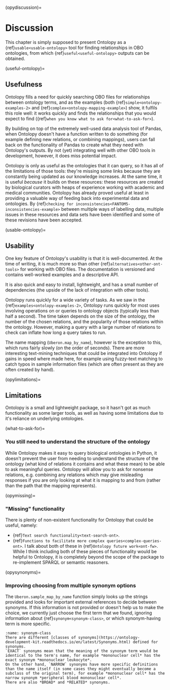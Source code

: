 (opydiscussion)=
# Discussion
This chapter is simply supposed to present Ontolopy as a {ref}`usable<usable-ontolopy>` tool for finding relationships in OBO ontologies, from which {ref}`useful<useful-ontolopy>` outputs can be obtained.

(useful-ontolopy)=
## Usefulness
Ontolopy fills a need for quickly searching OBO files for relationships between ontology terms, and as the examples (both {ref}`simple<ontolopy-examples-2>` and {ref}`complex<ontolopy-mapping-example>`) show, it fulfils this role well: it works quickly and finds the relationships that you would expect to find ({ref}`when you know what to ask for<what-to-ask-for>`).

By building on top of the extremely well-used data analysis tool of Pandas, when Ontolopy doesn't have a function written to do something (for example defining new relations, or combining mappings), users can fall back on the functionality of Pandas to create what they need with Ontolopy's outputs.
By not (yet) integrating well with other OBO tools in development, however, it does miss potential impact.

Ontolopy is only as useful as the ontologies that it can query, so it has all of the limitations of those tools: they're missing some links because they are constantly being updated as our knowledge increases.
At the same time, it is useful *because* it builds on these resources: these resources are created by biological curators with heaps of experience working with academic and medical communities.
Ontolopy has already proved useful at least in providing a valuable way of feeding back into experimental data and ontologies.
By {ref}`checking for inconsistencies<FANTOM5-inconsistencies-example>` between multiple ways of labelling data, multiple issues in these resources and data sets have been identified and some of these revisions have been accepted. 


(usable-ontolopy)=
## Usability

One key feature of Ontolopy's usability is that it is well-documented.
At the time of writing, it is much more so than other {ref}`alternatives<other-ont-tools>` for working with OBO files.
The documentation is versioned and contains well-worked examples and a descriptive API.

It is also quick and easy to install, lightweight, and has a small number of dependencies (the upside of the lack of integration with other tools).

[//]: # (TODO: Compare with speeds of Protege/OwlReady2 for similar tasks: would need to use SPARQL queries to find all relations between objects - https://owlready2.readthedocs.io/en/v0.32/sparql.html - https://stackoverflow.com/questions/39560665/find-all-relations-between-2-nodes-using-sparql )
Ontolopy runs quickly for a wide variety of tasks.
As we saw in the {ref}`examples<ontolopy-examples-2>`, Ontolopy runs quickly for most uses involving operations on or queries to ontology objects (typically less than half a second). 
The time taken depends on the size of the ontology, the number of the chosen relations, and the popularity of those relations within the ontology.
However, making a query with a large number of relations to check can inflate how long a query takes to run.

The name mapping (`Uberon.map_by_name`), however is the exception to this, which runs fairly slowly (on the order of seconds). 
There are more interesting text-mining techniques that could be integrated into Ontolopy if gains in speed where made here, for example using fuzzy-text matching to catch typos in sample information files (which are often present as they are often created by hand).

(opylimitations)=
## Limitations
Ontolopy is a small and lightweight package, so it hasn't got as much functionality as some larger tools, as well as having some limitations due to it's reliance on underlying ontologies.

(what-to-ask-for)=
### You still need to understand the structure of the ontology
While Ontolopy makes it easy to query biological ontologies in Python, it doesn't prevent the user from needing to understand the structure of the ontology (what kind of relations it contains and what these mean) to be able to ask meaningful queries.
Ontolopy will allow you to ask for nonsense relations, e.g. combining any relations which may give misleading responses if you are only looking at what it is mapping to and from (rather than the path that the mapping represents).

(opymissing)=
### "Missing" functionality
There is plenty of non-existent functionality for Ontolopy that could be useful, namely:
- {ref}`Text search functionality<text-search-ont>`.
- {ref}`Functions to facilitate more complex queries<complex-queries-ont>`.
I talk about both of these in {ref}`Ontolopy future work<ont-fw>`.
While I think including both of these pieces of functionality would be helpful to Ontolopy, it is completely beyond the scope of the package to re-implement SPARQL or semantic reasoners.

[//]: # (TODO: Explain quality of coverage where that's relevant - if anywhere)
<!--
(quality-coverage)=
### Mapping quality and coverage are constrained by ontologies
[//]: # (TODO: Write)
-->


[//]: # (TODO: Move this to a limitation of the mapping itself)
<!--
### Only maps to one term
When mapping by ontology or name, multiple mappings can be retrieved, but when finding an overall mapping, only one (per method) is chosen. 
An good example of this is leukocytes, which are part of the blood and the immune system.
-->

(opysynonyms)=
### Improving choosing from multiple synonym options
The `Uberon.sample_map_by_name` function simply looks up the strings provided and looks for important external references to decide between synonyms. If this information is not provided or doesn't help us to make the choice, we currently just choose the first term that we found, ignoring information about  {ref}`synonym<synonym-class>`, or which synonym-having term is more specific.

```{margin} Classes of synonyms
:name: synonym-class
There are different [classes of synonyms](https://ontology-development-kit.readthedocs.io/en/latest/Synonyms.html) defined for synonyms. 
`EXACT` synonyms mean that the meaning of the synonym term would be identical to the term's name, for example *mononuclear cell* has the exact synonym *mononuclear leukocyte*. 
On the other hand, `NARROW` synonyms have more specific definitions than the name itself (in some cases they might eventually become a subclass of the original term), for example *mononuclear cell* has the narrow synonym *peripheral blood mononuclear cell*.
There are also *BROAD* and *RELATED* synonyms.
```

<!--
(opyimplementation)=
### Implementation
[//]: # (TODO: Write)

Some of the implementation choices are a little unusual, for example:
- representing relationships internally as relation paths (strings).
- not matching up with existing tools
-->

